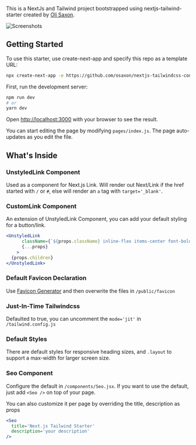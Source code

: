 This is a NextJs and Tailwind project bootstrapped using nextjs-tailwind-starter created by [Oli Saxon](https://github.com/osaxon/nextjs-tailwindcss-contentful-starter).


![Screenshots](https://www.site-shot.com/cached_image/3aslTKJcEeuO5AJCrBEAAg)

## Getting Started

To use this starter, use create-next-app and specify this repo as a template URL:
```bash
npx create-next-app -e https://github.com/osaxon/nextjs-tailwindcss-contentful-starter project-name
```


First, run the development server:

```bash
npm run dev
# or
yarn dev
```

Open [http://localhost:3000](http://localhost:3000) with your browser to see the result.

You can start editing the page by modifying `pages/index.js`. The page auto-updates as you edit the file.

## What's Inside

### UnstyledLink Component
Used as a component for Next.js Link. Will render out Next/Link if the href started with `/` or `#`, else will render an `a` tag with `target='_blank'`.
### CustomLink Component
An extension of UnstyledLink Component, you can add your default styling for a button/link.
```jsx
<UnstyledLink
      className={`${props.className} inline-flex items-center font-bold hover:text-primary-400`}
      {...props}
    >
  {props.children}
</UnstyledLink>
```

### Default Favicon Declaration
Use [Favicon Generator](https://www.favicon-generator.org/) and then overwrite the files in `/public/favicon`

### Just-In-Time Tailwindcss
Defaulted to true, you can uncomment the `mode='jit'` in `/tailwind.config.js`

### Default Styles
There are default styles for responsive heading sizes, and `.layout` to support a max-width for larger screen size.

### Seo Component
Configure the default in `/components/Seo.jsx`. If you want to use the default, just add `<Seo />` on top of your page. 

You can also customize it per page by overriding the title, description as props

```jsx
<Seo
  title='Next.js Tailwind Starter'
  description='your description'
/>
```